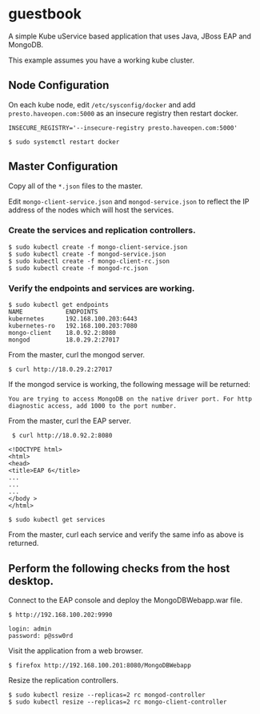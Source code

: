 # guestbook
A simple Kube uService based application that uses Java, JBoss EAP and MongoDB.

This example assumes you have a working kube cluster.

## Node Configuration
On each kube node, edit `/etc/sysconfig/docker` and add
`presto.haveopen.com:5000` as an insecure registry then 
restart docker.

`INSECURE_REGISTRY='--insecure-registry presto.haveopen.com:5000'`
 
`$ sudo systemctl restart docker`

## Master Configuration
Copy all of the `*.json` files to the master.

Edit `mongo-client-service.json` and `mongod-service.json` to reflect 
the IP address of the nodes which will host the services.

### Create the services and replication controllers.
    $ sudo kubectl create -f mongo-client-service.json
    $ sudo kubectl create -f mongod-service.json
    $ sudo kubectl create -f mongo-client-rc.json
    $ sudo kubectl create -f mongod-rc.json

### Verify the endpoints and services are working.
    $ sudo kubectl get endpoints
    NAME            ENDPOINTS
    kubernetes      192.168.100.203:6443
    kubernetes-ro   192.168.100.203:7080
    mongo-client    18.0.92.2:8080
    mongod          18.0.29.2:27017

From the master, curl the mongod server.

    $ curl http://18.0.29.2:27017

If the mongod service is working, the following message will be returned:

    You are trying to access MongoDB on the native driver port. For http 
    diagnostic access, add 1000 to the port number.

From the master, curl the EAP server.

     $ curl http://18.0.92.2:8080
    
    <!DOCTYPE html>
    <html>
    <head>
    <title>EAP 6</title>
    ...
    ...
    ...
    </body >
    </html>

    $ sudo kubectl get services

From the master, curl each service and verify the same info as 
above is returned.

## Perform the following checks from the host desktop.
Connect to the EAP console and deploy the MongoDBWebapp.war file.

    $ http://192.168.100.202:9990

    login: admin
    password: p@ssw0rd

Visit the application from a web browser.

    $ firefox http://192.168.100.201:8080/MongoDBWebapp

Resize the replication controllers.

    $ sudo kubectl resize --replicas=2 rc mongod-controller
    $ sudo kubectl resize --replicas=2 rc mongo-client-controller



